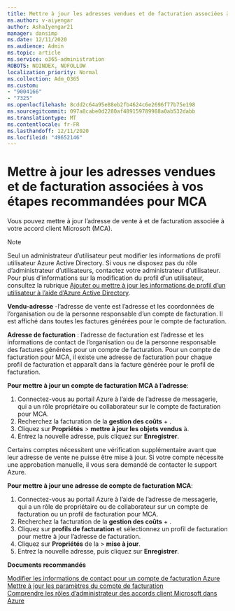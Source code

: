 ```yaml
---
title: Mettre à jour les adresses vendues et de facturation associées à vos étapes recommandées pour MCA
ms.author: v-aiyengar
author: AshaIyengar21
manager: dansimp
ms.date: 12/11/2020
ms.audience: Admin
ms.topic: article
ms.service: o365-administration
ROBOTS: NOINDEX, NOFOLLOW
localization_priority: Normal
ms.collection: Adm_O365
ms.custom:
- "9004166"
- "7325"
ms.openlocfilehash: 8cdd2c64a95e88eb2fb4624c6e2696f77b75e198
ms.sourcegitcommit: 097a8cabe0d2280af489159789988a0ab532dabb
ms.translationtype: MT
ms.contentlocale: fr-FR
ms.lasthandoff: 12/11/2020
ms.locfileid: "49652146"
---
```

# <a name="update-sold-to-and-bill-to-address-associated-to-your-mca---recommended-steps"></a>Mettre à jour les adresses vendues et de facturation associées à vos étapes recommandées pour MCA

Vous pouvez mettre à jour l’adresse de vente à et de facturation associée à votre accord client Microsoft (MCA). 

> [!NOTE]
> Seul un administrateur d’utilisateur peut modifier les informations de profil utilisateur Azure Active Directory. Si vous ne disposez pas du rôle d’administrateur d’utilisateurs, contactez votre administrateur d’utilisateur. Pour plus d’informations sur la modification du profil d’un utilisateur, consultez la rubrique [Ajouter ou mettre à jour les informations de profil d’un utilisateur à l’aide d’Azure Active Directory](https://docs.microsoft.com/azure/active-directory/fundamentals/active-directory-users-profile-azure-portal).

**Vendu-adresse** -l’adresse de vente est l’adresse et les coordonnées de l’organisation ou de la personne responsable d’un compte de facturation. Il est affiché dans toutes les factures générées pour le compte de facturation.

**Adresse de facturation** : l’adresse de facturation est l’adresse et les informations de contact de l’organisation ou de la personne responsable des factures générées pour un compte de facturation. Pour un compte de facturation pour MCA, il existe une adresse de facturation pour chaque profil de facturation et apparaît dans la facture générée pour le profil de facturation.

**Pour mettre à jour un compte de facturation MCA à l’adresse**:

1. Connectez-vous au portail Azure à l’aide de l’adresse de messagerie, qui a un rôle propriétaire ou collaborateur sur le compte de facturation pour MCA.
1. Recherchez la facturation de la **gestion des coûts**  +  .
1. Cliquez sur **Propriétés**  >  **mettre à jour les objets vendus** à.
1. Entrez la nouvelle adresse, puis cliquez sur **Enregistrer**.

Certains comptes nécessitent une vérification supplémentaire avant que leur adresse de vente ne puisse être mise à jour. Si votre compte nécessite une approbation manuelle, il vous sera demandé de contacter le support Azure.

**Pour mettre à jour une adresse de compte de facturation MCA**: 

1. Connectez-vous au portail Azure à l’aide de l’adresse de messagerie, qui a un rôle de propriétaire ou de collaborateur sur un compte de facturation ou un profil de facturation pour MCA.
1. Recherchez la facturation de la **gestion des coûts**  +  .
1. Cliquez sur **profils de facturation** et sélectionnez un profil de facturation pour mettre à jour l’adresse de facturation.
1. Cliquez sur **Propriétés** de la  >  **mise à jour**.
1. Entrez la nouvelle adresse, puis cliquez sur **Enregistrer**.

**Documents recommandés**

[Modifier les informations de contact pour un compte de facturation Azure](https://docs.microsoft.com/azure/cost-management-billing/manage/change-azure-account-profile)   
[Mettre à jour les paramètres du compte de facturation](https://docs.microsoft.com/microsoft-store/update-microsoft-store-for-business-account-settings)  
[Comprendre les rôles d’administrateur des accords client Microsoft dans Azure](https://docs.microsoft.com/azure/cost-management-billing/manage/understand-mca-roles)